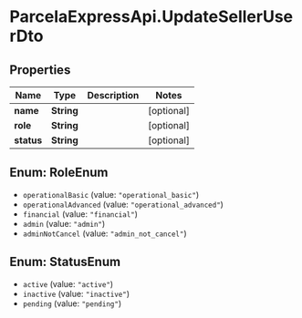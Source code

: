 # ParcelaExpressApi.UpdateSellerUserDto

## Properties
Name | Type | Description | Notes
------------ | ------------- | ------------- | -------------
**name** | **String** |  | [optional] 
**role** | **String** |  | [optional] 
**status** | **String** |  | [optional] 

<a name="RoleEnum"></a>
## Enum: RoleEnum

* `operationalBasic` (value: `"operational_basic"`)
* `operationalAdvanced` (value: `"operational_advanced"`)
* `financial` (value: `"financial"`)
* `admin` (value: `"admin"`)
* `adminNotCancel` (value: `"admin_not_cancel"`)


<a name="StatusEnum"></a>
## Enum: StatusEnum

* `active` (value: `"active"`)
* `inactive` (value: `"inactive"`)
* `pending` (value: `"pending"`)

